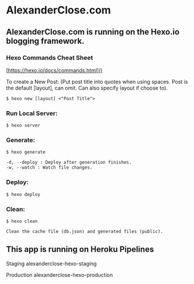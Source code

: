 # AlexanderClose.com

## AlexanderClose.com is running on the Hexo.io blogging framework.

### Hexo Commands Cheat Sheet
[https://hexo.io/docs/commands.html]()

To create a New Post: (Put post title into quotes when using spaces. Post is the default [layout], can omit. Can also specify layout if choose to).

    $ hexo new [layout] <"Post Title">

### Run Local Server:

    $ hexo server

### Generate:

    $ hexo generate

    -d, --deploy : Deploy after generation finishes.
    -w, --watch : Watch file changes.

### Deploy:

    $ hexo deploy

### Clean:

    $ hexo clean

    Clean the cache file (db.json) and generated files (public).

## This app is running on Heroku Pipelines

Staging
alexanderclose-hexo-staging

Production
alexanderclose-hexo-production
